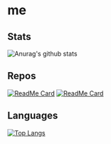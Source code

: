 # me

## Stats
![Anurag's github stats](https://github-readme-stats.vercel.app/api?username=voilalex&show_icons=true&theme=radical)


## Repos
[![ReadMe Card](https://github-readme-stats.vercel.app/api/pin/?username=voilalex&repo=cv2studio)](https://github.com/voilalex/cv2studio)
[![ReadMe Card](https://github-readme-stats.vercel.app/api/pin/?username=voilalex&repo=nyann)](https://github.com/voilalex/nyann)

## Languages
[![Top Langs](https://github-readme-stats.vercel.app/api/top-langs/?username=voilalex)](https://github.com/voilalex)
